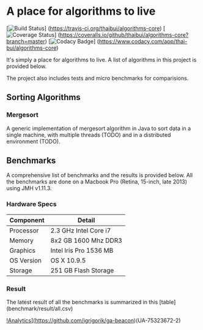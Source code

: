 ﻿# A place for algorithms to live

[![Build Status](https://travis-ci.org/thaibui/algorithms-core.svg?branch=master)]
(https://travis-ci.org/thaibui/algorithms-core)
[![Coverage Status](https://coveralls.io/repos/github/thaibui/algorithms-core/badge.svg?branch=master)]
(https://coveralls.io/github/thaibui/algorithms-core?branch=master)
[![Codacy Badge](https://api.codacy.com/project/badge/grade/62844e59eb9f4dd5835e2ede39360d7a)]
(https://www.codacy.com/app/thai-bui/algorithms-core)

It's simply a place for algorithms to live. A list of algorithms in this project
is provided below.

The project also includes tests and micro benchmarks for comparisions.

## Sorting Algorithms

### Mergesort

A generic implementation of mergesort algorithm in Java to sort data in a
single machine, with multiple threads (TODO) and in a distributed environment (TODO).  

## Benchmarks

A comprehensive list of benchmarks and the results is provided below. All the benchmarks
are done on a Macbook Pro (Retina, 15-inch, late 2013) using JMH v1.11.3. 

### Hardware Specs

Component    |  Detail 
-------------|---------
Processor    | 2.3 GHz Intel Core i7
Memory       | 8x2 GB 1600 Mhz DDR3
Graphics     | Intel Iris Pro 1536 MB
OS Version   | OS X 10.9.5
Storage      | 251 GB Flash Storage

### Result

The latest result of all the benchmarks is summarized in this [table]
(benchmark/result/all.csv)

[!Analytics](https://ga-beacon.appspot.com/UA-XXXXX-X/welcome-page)](https://github.com/igrigorik/ga-beacon)(UA-75323672-2)
